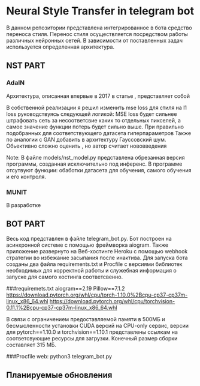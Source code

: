 # Neural Style Transfer in telegram bot

В данном репозитории представлена интегрированное в бота средство переноса стиля. Перенос стиля осуществляется посредством работы различных нейронных сетей. В зависимости от поставленных задач используется определенная архитектура.

## NST PART 
### AdaIN 

Архитектура, описанная впервые в 2017 в статье , представляет собой 

В собственной реализации я решил изменить mse loss для стиля на l1 loss руководствуясь следующей логикой: 
MSE loss будет сильнее штрафовать сеть за несоответсвие каких то отдельных пикселей, а самое значение функции потерь будет сильно выше. При правильно подобранных для соответствующего датасета гиперпараметров 
Также по аналогии с GAN добавить в архитектуру Гауссовский шум. Обьективно сложно оценить , но автор считает нововведения  

Note: В файле models/nst_model.py представлена обрезанная версия программы, созданная исключительно под инференс. В программе отсутвуют функции: обаботки датасета для обучения, самого обучения и его контроля. 

### MUNIT
В разработке

## BOT PART

Весь код представлен в файле telegram_bot.py. Бот построен на асинхронной системе с помощью фреймворка aiogram. Также приложение развернуто на Веб-хостинге Heroku с помощью webhook стратегии во избежание засыпания после инактива. Для запуска бота созданы два файла requirements.txt и Procfile с версиями библиотек необходимых для корректной работы и служебная информация о запуске для самого хостинга соответсвенно.

###requiremets.txt
    aiogram==2.19
    Pillow==7.1.2
    https://download.pytorch.org/whl/cpu/torch-1.10.0%2Bcpu-cp37-cp37m-linux_x86_64.whl
    https://download.pytorch.org/whl/cpu/torchvision-0.11.1%2Bcpu-cp37-cp37m-linux_x86_64.whl

В связи с ограничением предоставляемой памяти в 500МБ и бесмысленности установки CUDA версий на CPU-only сервис, версии для pytorch==1.10.0 и torchvision==1.10.1 представлены ссылкам на соответсвующие ресурсы для загрузки. Конечный размер сборки составляет 315 МБ.

###Procfile
   web: python3 telegram_bot.py

## Планируемые обновления 
